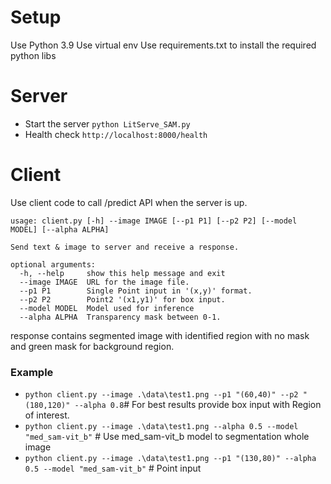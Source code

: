 # Setup
Use Python 3.9
Use virtual env
Use requirements.txt to install the required python libs


# Server
- Start the server `python LitServe_SAM.py`
- Health check `http://localhost:8000/health`

# Client 
Use client code to call /predict API when the server is up.

```
usage: client.py [-h] --image IMAGE [--p1 P1] [--p2 P2] [--model MODEL] [--alpha ALPHA]

Send text & image to server and receive a response.

optional arguments:  
  -h, --help     show this help message and exit  
  --image IMAGE  URL for the image file.  
  --p1 P1        Single Point input in '(x,y)' format.
  --p2 P2        Point2 '(x1,y1)' for box input.
  --model MODEL  Model used for inference
  --alpha ALPHA  Transparency mask between 0-1.
```
response contains segmented image with identified region with no mask and green mask for background region.
### Example
- `python client.py --image .\data\test1.png --p1 "(60,40)" --p2 "(180,120)" --alpha 0.8`# For best results provide box input with Region of interest.
- `python client.py --image .\data\test1.png --alpha 0.5 --model "med_sam-vit_b"` # Use med_sam-vit_b model to segmentation whole image  
- `python client.py --image .\data\test1.png --p1 "(130,80)" --alpha 0.5 --model "med_sam-vit_b"` # Point input 